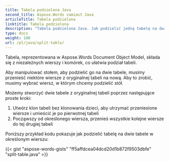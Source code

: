 ```yaml
---
title: Tabela podzielona Java
second_title: Aspose.Words zamiast Java
articleTitle: Tabela podzielona
linktitle: Tabela podzielona
description: "Tabela podzielona Java. Jak podzielić jedną tabelę na dwie oddzielne tabele Java."
type: docs
weight: 100
url: /pl/java/split-table/
---
```


Tabela, reprezentowana w Aspose.Words Document Object Model, składa się z niezależnych wierszy i komórek, co ułatwia podział tabeli.

Aby manipulować stołem, aby podzielić go na dwie tabele, musimy przenieść niektóre wiersze z oryginalnej tabeli na nową. Aby to zrobić, musimy wybrać wiersz, w którym chcemy podzielić stół.

Możemy stworzyć dwie tabele z oryginalnej tabeli poprzez następujące proste kroki:

1. Utwórz klon tabeli bez klonowania dzieci, aby utrzymać przeniesione wiersze i umieścić je po pierwotnej tabeli
2. Począwszy od określonego wiersza, przenieś wszystkie kolejne wiersze do tej drugiej tabeli

Poniższy przykład kodu pokazuje jak podzielić tabelę na dwie tabele w określonym wierszu:

{{< gist "aspose-words-gists" "ff5affdcea04dcd20d1b872f9503dbfe" "split-table.java" >}}
